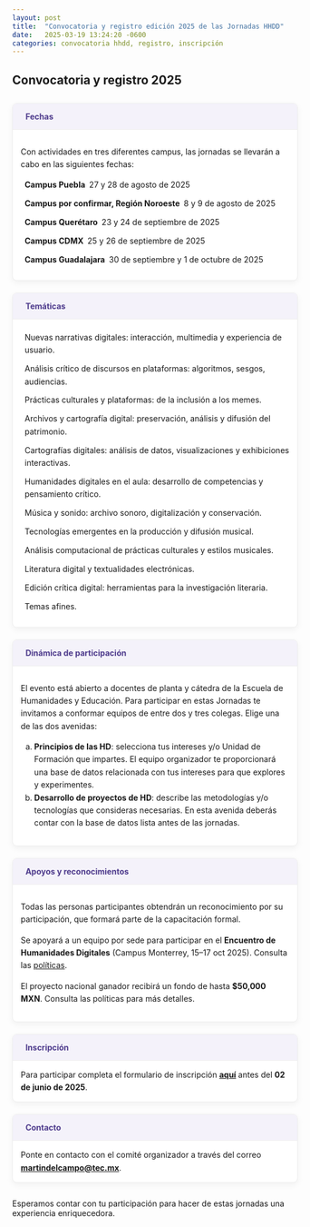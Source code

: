 ```yaml
---
layout: post
title:  "Convocatoria y registro edición 2025 de las Jornadas HHDD"
date:   2025-03-19 13:24:20 -0600
categories: convocatoria hhdd, registro, inscripción
---
```

<link href="https://cdn.jsdelivr.net/npm/bootstrap-icons@1.11.1/font/bootstrap-icons.css" rel="stylesheet">

<style>
.icon-text {
  display: inline-flex;
  align-items: center;
  gap: 6px;
}

.icon-list {
  list-style: none;
  padding-left: 0;
}
.icon-list li {
  margin-bottom: 0.75em; /* ajusta según tu gusto: 0.5em, 1em, etc. */
}
</style>


<style>
  .section-cards {
    display: grid;
    grid-template-columns: repeat(auto-fill, minmax(280px, 1fr));
    gap: 1.5em;
    margin: 2em 0;
  }
  .card {
    background: #fff;
    border: 1px solid #eee;
    border-radius: 8px;
    box-shadow: 0 4px 12px rgba(0,0,0,0.05);
    overflow: hidden;
    display: flex;
    flex-direction: column;
  }
  .card-header {
    padding: 1em;
    background: #f4f2fa;
    color: #4e3b8c;
    font-weight: 700;
    display: flex;
    align-items: center;
    gap: 0.6em;
    border-bottom: 1px solid #eee;
  }
  .card-body {
    padding: 1em;
    flex: 1;
    line-height: 1.6;
  }
  .card-body ul {
    list-style: none;
    padding: 0;
    margin: 0.5em 0 0;
  }
  .card-body ul li {
    margin-bottom: 0.75em;
    display: flex;
    align-items: flex-start;
    gap: 0.5em;
  }
</style>

## Convocatoria y registro 2025

<div class="section-cards">
  <!-- Fechas -->
  <div class="card">
    <div class="card-header">
      <i class="fas fa-calendar-alt"></i> Fechas
    </div>
    <div class="card-body">
      <p>Con actividades en tres diferentes campus, las jornadas se llevarán a cabo en las siguientes fechas:</p>
      <ul>
        <li><i class="fas fa-calendar-alt"></i> <strong>Campus Puebla</strong> 27 y 28 de agosto de 2025</li>
        <li><i class="fas fa-calendar-alt"></i> <strong>Campus por confirmar, Región Noroeste</strong> 8 y 9 de agosto de 2025</li>
        <li><i class="fas fa-calendar-alt"></i> <strong>Campus Querétaro</strong> 23 y 24 de septiembre de 2025</li>
        <li><i class="fas fa-calendar-alt"></i> <strong>Campus CDMX</strong> 25 y 26 de septiembre de 2025</li>
        <li><i class="fas fa-calendar-alt"></i> <strong>Campus Guadalajara</strong> 30 de septiembre y 1 de octubre de 2025</li>
      </ul>
    </div>
  </div>

  <!-- Temáticas -->
  <div class="card">
    <div class="card-header">
      <i class="fas fa-list"></i> Temáticas
    </div>
    <div class="card-body">
      <ul>
        <li><i class="bi bi-journal-text"></i> Nuevas narrativas digitales: interacción, multimedia y experiencia de usuario.</li>
        <li><i class="bi bi-journal-bookmark"></i> Análisis crítico de discursos en plataformas: algoritmos, sesgos, audiencias.</li>
        <li><i class="bi bi-journal"></i> Prácticas culturales y plataformas: de la inclusión a los memes.</li>
        <li><i class="bi bi-journal-text"></i> Archivos y cartografía digital: preservación, análisis y difusión del patrimonio.</li>
        <li><i class="bi bi-journal-bookmark"></i> Cartografías digitales: análisis de datos, visualizaciones y exhibiciones interactivas.</li>
        <li><i class="bi bi-journal"></i> Humanidades digitales en el aula: desarrollo de competencias y pensamiento crítico.</li>
        <li><i class="bi bi-journal-text"></i> Música y sonido: archivo sonoro, digitalización y conservación.</li>
        <li><i class="bi bi-journal-bookmark"></i> Tecnologías emergentes en la producción y difusión musical.</li>
        <li><i class="bi bi-journal"></i> Análisis computacional de prácticas culturales y estilos musicales.</li>
        <li><i class="bi bi-journal-text"></i> Literatura digital y textualidades electrónicas.</li>
        <li><i class="bi bi-journal-bookmark"></i> Edición crítica digital: herramientas para la investigación literaria.</li>
        <li><i class="bi bi-journal"></i> Temas afines.</li>
      </ul>
    </div>
  </div>

  <!-- Dinámica de participación -->
  <div class="card">
    <div class="card-header">
      <i class="fas fa-project-diagram"></i> Dinámica de participación
    </div>
    <div class="card-body">
      <p>
         El evento está abierto a docentes de planta y cátedra de la Escuela de Humanidades y Educación. Para participar en estas Jornadas te invitamos a conformar equipos de entre dos y tres colegas. Elige una de las dos avenidas:
      </p>
      <ol type="a" class="espaciado">
        <li><strong>Principios de las HD</strong>: selecciona tus intereses y/o Unidad de Formación que impartes. El equipo organizador te proporcionará una base de datos relacionada con tus intereses para que explores y experimentes.</li>
        <li><strong>Desarrollo de proyectos de HD</strong>: describe las metodologías y/o tecnologías que consideras necesarias. En esta avenida deberás contar con la base de datos lista antes de las jornadas.</li>
      </ol>
    </div>
  </div>

  <!-- Apoyos y reconocimientos -->
  <div class="card">
    <div class="card-header">
      <i class="fas fa-award"></i> Apoyos y reconocimientos
    </div>
    <div class="card-body">
      <p>
        Todas las personas participantes obtendrán un reconocimiento por su participación, que formará parte de la capacitación formal.
      </p>
      <p>
        Se apoyará a un equipo por sede para participar en el <strong>Encuentro de Humanidades Digitales</strong> (Campus Monterrey, 15–17 oct 2025). Consulta las <a href="/_posts/2025-03-18-politicas-hhdd/">políticas</a>.
      </p>
      <p>
        El proyecto nacional ganador recibirá un fondo de hasta <strong>$50,000 MXN</strong>. Consulta las políticas para más detalles.
      </p>
    </div>
  </div>

  <!-- Inscripción -->
  <div class="card">
    <div class="card-header">
      <i class="fas fa-clipboard-check"></i> Inscripción
    </div>
    <div class="card-body">
      Para participar completa el formulario de inscripción  
      <a href="https://forms.office.com/r/S0W9nwiryj?origin=lprLink"><strong>aquí</strong></a>  
      antes del <strong>02 de junio de 2025</strong>.
    </div>
  </div>

  <!-- Contacto -->
  <div class="card">
    <div class="card-header">
      <i class="fas fa-envelope"></i> Contacto
    </div>
    <div class="card-body">
      Ponte en contacto con el comité organizador a través del correo  
      <a href="mailto:martindelcampo@tec.mx"><strong>martindelcampo@tec.mx</strong></a>.
    </div>
  </div>
</div>

Esperamos contar con tu participación para hacer de estas jornadas una experiencia enriquecedora. 
